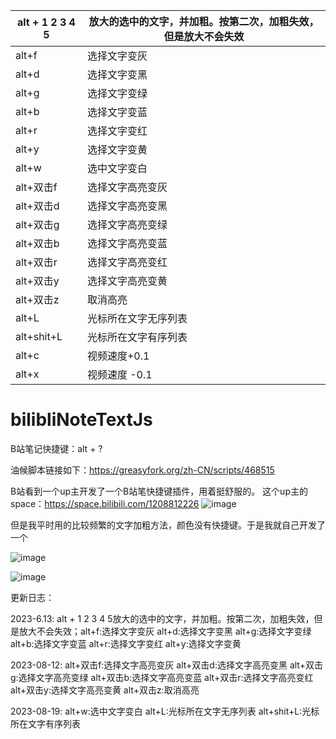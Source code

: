 | alt + 1 2 3 4 5 | 放大的选中的文字，并加粗。按第二次，加粗失效，但是放大不会失效 |
| --------------- | ------------------------------------------------------------ |
| alt+f           | 选择文字变灰                                                 |
| alt+d           | 选择文字变黑                                                 |
| alt+g           | 选择文字变绿                                                 |
| alt+b           | 选择文字变蓝                                                 |
| alt+r           | 选择文字变红                                                 |
| alt+y           | 选择文字变黄                                                 |
| alt+w           | 选中文字变白                                                 |
| alt+双击f       | 选择文字高亮变灰                                             |
| alt+双击d       | 选择文字高亮变黑                                             |
| alt+双击g       | 选择文字高亮变绿                                             |
| alt+双击b       | 选择文字高亮变蓝                                             |
| alt+双击r       | 选择文字高亮变红                                             |
| alt+双击y       | 选择文字高亮变黄                                             |
| alt+双击z       | 取消高亮                                                     |
| alt+L           | 光标所在文字无序列表                                         |
| alt+shit+L      | 光标所在文字有序列表                                         |
| alt+c           | 视频速度+0.1                                         |
| alt+x           | 视频速度 -0.1                                       |



# bilibliNoteTextJs
B站笔记快捷键：alt + ?

油候脚本链接如下：https://greasyfork.org/zh-CN/scripts/468515

B站看到一个up主开发了一个B站笔快捷键插件，用着挺舒服的。
这个up主的space：https://space.bilibili.com/1208812226
![image](https://github.com/PaperFly-web/bilibliNoteTextJs/assets/62205559/f415b443-1f11-4867-90ca-9ffe207eebbd)


但是我平时用的比较频繁的文字加粗方法，颜色没有快捷键。于是我就自己开发了一个

![image](https://github.com/PaperFly-web/bilibliNoteTextJs/assets/62205559/5761e1f0-1930-4e24-959d-735953eb1f55)

![image](https://github.com/PaperFly-web/bilibliNoteTextJs/assets/62205559/e1bd0c6f-0bf7-46ee-9c7b-49e3591350fe)

更新日志：

2023-6.13:
alt + 1 2 3 4 5放大的选中的文字，并加粗。按第二次，加粗失效，但是放大不会失效；alt+f:选择文字变灰  alt+d:选择文字变黑  alt+g:选择文字变绿  alt+b:选择文字变蓝 alt+r:选择文字变红 alt+y:选择文字变黄

2023-08-12:
alt+双击f:选择文字高亮变灰  alt+双击d:选择文字高亮变黑  alt+双击g:选择文字高亮变绿  alt+双击b:选择文字高亮变蓝 alt+双击r:选择文字高亮变红 alt+双击y:选择文字高亮变黄  alt+双击z:取消高亮

2023-08-19:
alt+w:选中文字变白 alt+L:光标所在文字无序列表 alt+shit+L:光标所在文字有序列表
